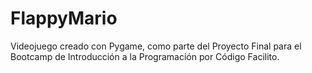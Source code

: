 # FlappyMario
Videojuego creado con Pygame, como parte del Proyecto Final para el Bootcamp de Introducción a la Programación por Código Facilito.
